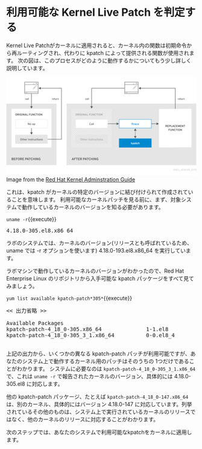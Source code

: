 # 利用可能な Kernel Live Patch を判定する

Kernel Live Patchがカーネルに適用されると、カーネル内の関数は初期命令から再ルーティングされ、代わりに kpatch によって提供される関数が使用されます。 次の図は、このプロセスがどのように動作するかについてもう少し詳しく説明しています。

![Web Console Login](./assets/rhel_kpatch_overview.png)
Image from the [Red Hat Kernel Adminstration Guide](https://access.redhat.com/documentation/en-us/red_hat_enterprise_linux/7/html/kernel_administration_guide/applying_patches_with_kernel_live_patching)


これは、kpatch がカーネルの特定のバージョンに結び付けられて作成されていることを意味します。 利用可能なカーネルパッチを見る前に、まず、対象システムで動作しているカーネルのバージョンを知る必要があります。

`uname -r`{{execute}}

<pre class=file>
4.18.0-305.el8.x86_64
</pre>

ラボのシステムでは、カーネルのバージョン(リリースとも呼ばれているため、uname では -r オプションを使います) 4.18.0-193.el8.x86_64 を実行しています。

ラボマシンで動作しているカーネルのバージョンがわかったので、Red Hat Enterprise Linux のリポジトリから入手可能な kpatch パッケージをすべて見てみましょう。

`yum list available kpatch-patch*305*`{{execute}}

<pre class='file'>
<< 出力省略 >>

Available Packages
kpatch-patch-4_18_0-305.x86_64              1-1.el8 
kpatch-patch-4_18_0-305_3_1.x86_64          0-0.el8_4 

</pre>


上記の出力から、いくつかの異なる kpatch-patch パッチが利用可能ですが、あなたのシステム上で動作するカーネル用のパッチはそのうちの 1つだけであることがわかります。 システムに必要なのは `kpatch-patch-4_18_0-305_3_1.x86_64` で、これは `uname -r` で報告されたカーネルのバージョン、具体的には 4.18.0-305.el8 に対応します。

他の kpatch-patch パッケージ、たとえば `kpatch-patch-4_18_0-147.x86_64` は、別のカーネル、具体的にはバージョン 4.18.0-147 に対応しています。列挙されているその他のものは、システム上で実行されているカーネルのリリースではなく、他のカーネルのリリースに対応することがわかります。

次のステップでは、あなたのシステムで利用可能なkpatchをカーネルに適用します。
